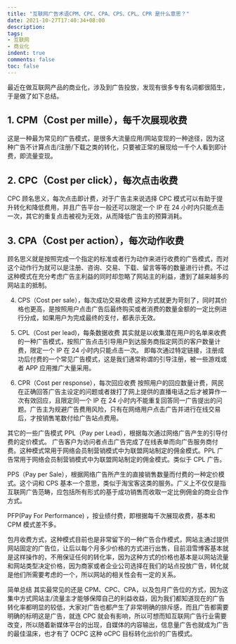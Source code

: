 ```yaml
---
title: "互联网广告术语CPM、CPC、CPA、CPS、CPL、CPR 是什么意思？"
date: 2021-10-27T17:40:34+08:00
description:
tags:
- 互联网
- 商业化
indent: true
comments: false
toc: false
---
```


最近在做互联网产品的商业化，涉及到广告投放，发现有很多专有名词都很陌生，于是做了如下总结。

## 1. CPM（Cost per mille），每千次展现收费
这是一种最为常见的广告模式，是很多大流量应用/网站变现的一种途径，因为这种广告不计算点击/注册/下载之类的转化，只要被正常的展现给一千个人看到即计费，即流量变现。

## 2. CPC（Cost per click），每次点击收费
CPC 顾名思义，每次点击即计费，对于广告主来说选择 CPC 模式可以有助于提升转化和降低费用，并且广告平台一般还可以限定一个 IP 在 24 小时内只能点击一次，其它的重复点击被视为无效，从而降低广告主的预算消耗。

## 3. CPA（Cost per action），每次动作收费
顾名思义就是按照完成一个指定的标准或者行为动作来进行收费的广告模式，而对这个动作行为就可以是注册、咨询、交易、下载、留言等等的数量进行计费。不过这种模式在充分考虑广告主利益的同时却忽略了网站主的利益，遭到了越来越多的网站主的抵制。

4. CPS（Cost per sale），每次成功交易收费
这种方式就更为苛刻了，同时其价格也更高，是按照用户点击广告后最终购买或者消费的数量金额的一定比例进行分成，如果用户为完成最终的支付，都表示无效。

5. CPL（Cost per lead)，每条数据收费
其实就是以收集潜在用户的名单来收费的一种广告模式，按照广告点击引导用户到达服务商指定网页的客户数量计费，限定一个 IP 在 24 小时内只能点击一次。 即每次通过特定链接，注册成功后付费的一个常见广告模式，这是我们通常称谓的引导注册，被一些游戏或者 APP 应用推广大量采用。

6. CPR（Cost per response），每次回应收费
按照用户的回应数量计费，网民在正确回答广告主设定的问题或者拨打了网上提供的直播电话之后才被算作一次有效回应，且限定同一个 IP 在 24 小时内不能重复回答同一广告提出的问题。广告主为规避广告费用风险，只有在网络用户点击广告并进行在线交易后，才按销售笔数付给广告站点费用。

其它的一些广告模式
PPL（Pay per Lead），根据每次通过网络广告产生的引导付费的定价模式。 广告客户为访问者点击广告完成了在线表单而向广告服务商付费。这种模式常用于网络会员制营销模式中为联盟网站制定的佣金模式。PPL 广告常用于网络会员制营销模式中为联盟网站制定的佣金模式。类似于 CPL 广告。

PPS（Pay per Sale），根据网络广告所产生的直接销售数量而付费的一种定价模式。这个词和 CPS 基本一个意思，类似于淘宝客这类的服务。广义上不仅仅是指互联网广告范畴，应包括所有形式的基于成功销售而收取一定比例佣金的商业合作方式。

PFP(Pay For Performance) ，按业绩付费，即根据每千次展现收费，基本和 CPM 模式差不多。

包月收费方式，这种模式目前也是非常留下的一种广告合作模式，网站主通过提供网站固定的广告位，让后以每个月多少价格的方式进行出售，目前泪雪博客基本就是这样操作的，不用保证任何的转化率，因为这种方式的价格也基本是以网站流量和网站类型决定价格，因为商家或者企业公司选择在我们的站点投放广告，转化就是他们所需要考虑的一个，所以网站的相关性会有一定的关系。

简单总结
其实最常见的还是 CPM、CPC、CPA，以及包月广告位的方式，因为这集中方式网站主/流量主才能够保障自己的利益收益，因为我们都知道现在的广告转化率都明显的较低，大家对广告也都产生了非常明确的排斥感，而且广告都需要明确的标明这是广告，就连 CPC 就会有影响，所以可想而知互联网广告行业需要改变，所以随着新媒体平台的出现，自媒体的内容输出，信息量广告也就成为广告的最佳温床，也才有了 OCPC 这种 oCPC 目标转化出价的广告模式。